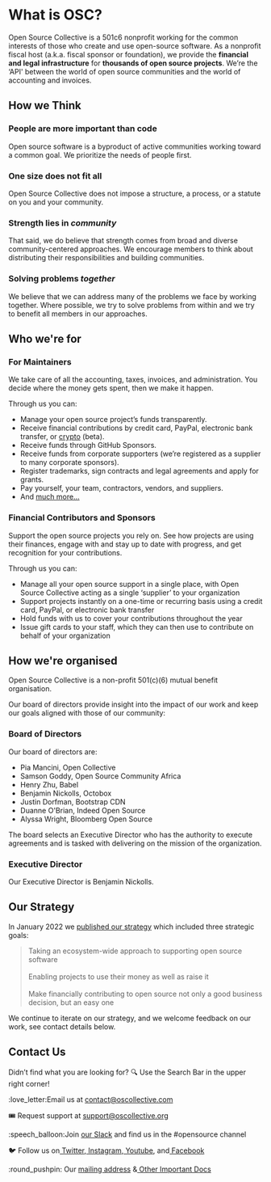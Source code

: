 # What is OSC?

Open Source Collective is a 501c6 nonprofit working for the common interests of those who create and use open-source software. As a nonprofit fiscal host (a.k.a. fiscal sponsor or foundation), we provide the **financial and legal infrastructure** for **thousands of open source projects**. We’re the ‘API' between the world of open source communities and the world of accounting and invoices.

## How we Think

### People are more important than code

Open source software is a byproduct of active communities working toward a common goal. We prioritize the needs of people first.&#x20;

### One size does not fit all

Open Source Collective does not impose a structure, a process, or a statute on you and your community.&#x20;

### Strength lies in _community_

That said, we do believe that strength comes from broad and diverse community-centered approaches. We encourage members to think about distributing their responsibilities and building communities.&#x20;

### Solving problems _together_

We believe that we can address many of the problems we face by working together. Where possible, we try to solve problems from within and we try to benefit all members in our approaches.

## Who we're for

### For Maintainers

We take care of all the accounting, taxes, invoices, and administration. You decide where the money gets spent, then we make it happen.&#x20;

Through us you can:

* Manage your open source project’s funds transparently.
* Receive financial contributions by credit card, PayPal, electronic bank transfer, or [crypto](https://docs.opencollective.com/help/financial-contributors/crypto) (beta).
* Receive funds through GitHub Sponsors.
* Receive funds from corporate supporters (we’re registered as a supplier to many corporate sponsors).
* Register trademarks, sign contracts and legal agreements and apply for grants.
* Pay yourself, your team, contractors, vendors, and suppliers.
* And [much more...](what-we-offer/)&#x20;

### Financial Contributors and Sponsors

Support the open source projects you rely on. See how projects are using their finances, engage with and stay up to date with progress, and get recognition for your contributions.&#x20;

Through us you can:

* Manage all your open source support in a single place, with Open Source Collective acting as a single ‘supplier’ to your organization
* Support projects instantly on a one-time or recurring basis using a credit card, PayPal, or electronic bank transfer
* Hold funds with us to cover your contributions throughout the year
* Issue gift cards to your staff, which they can then use to contribute on behalf of your organization

## How we're organised

Open Source Collective is a non-profit 501(c)(6) mutual benefit organisation.&#x20;

Our board of directors provide insight into the impact of our work and keep our goals aligned with those of our community:

### Board of Directors

Our board of directors are:

* Pia Mancini, Open Collective
* Samson Goddy, Open Source Community Africa
* Henry Zhu, Babel
* Benjamin Nickolls, Octobox
* Justin Dorfman, Bootstrap CDN
* Duanne O'Brian, Indeed Open Source
* Alyssa Wright, Bloomberg Open Source

The board selects an Executive Director who has the authority to execute agreements and is tasked with delivering on the mission of the organization.&#x20;

### Executive Director

Our Executive Director is Benjamin Nickolls.

## Our Strategy

In January 2022 we [published our strategy](https://blog.opencollective.com/open-source-collectives-strategy-2022-2025/) which included three strategic goals:

> Taking an ecosystem-wide approach to supporting open source software\
> \
> Enabling projects to use their money as well as raise it\
> \
> Make financially contributing to open source not only a good business decision, but an easy one

We continue to iterate on our strategy, and we welcome feedback on our work, see contact details below.&#x20;

## Contact Us

Didn’t find what you are looking for? :mag: Use the Search Bar in the upper right corner!

:love\_letter:Email us at [contact@oscollective.com](mailto:contact@oscollective.com)

🎟  Request support at [support@oscollective.org](mailto:support@opencollective.com)

:speech\_balloon:Join [our Slack](https://join.slack.com/t/opencollective/shared\_invite/zt-19icklhol-9Y\_eKGEFi\~nYCaRp0k\_cXw) and find us in the #opensource channel

:bird: Follow us on[ Twitter](https://twitter.com/opencollect),[ Instagram](https://www.instagram.com/opencollective/),[ Youtube](https://www.youtube.com/c/OpenCollective), and[ Facebook](https://www.facebook.com/OpenCollect)

:round\_pushpin: Our [mailing address](about/official-info-and-docs.md#address-and-contact-info) &[ Other Important Docs](about/official-info-and-docs.md#banking-info)
